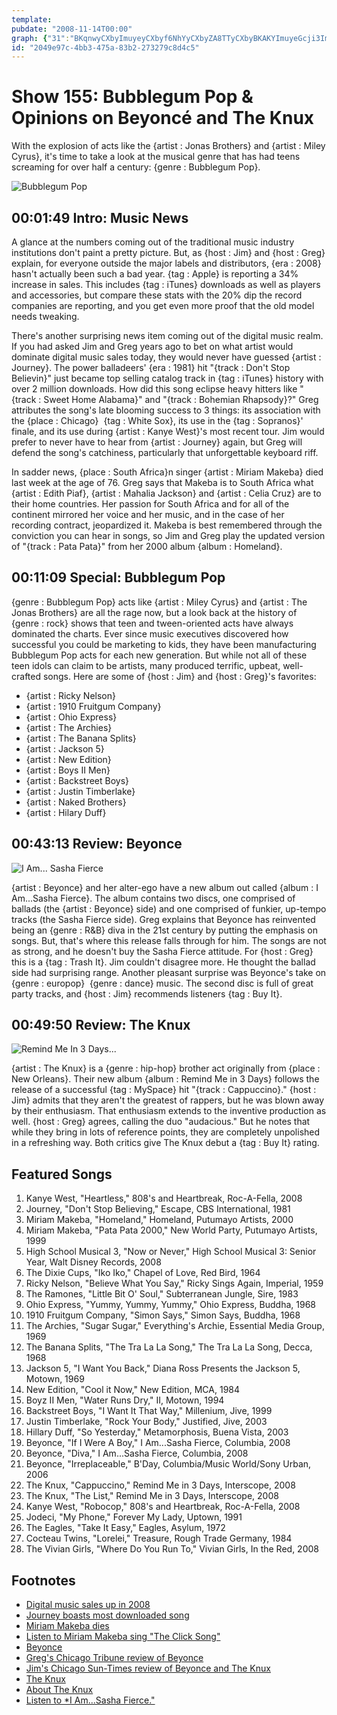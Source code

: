 ```yaml
---
template: 
pubdate: "2008-11-14T00:00"
graph: {"31":"BKqnwyCXbyImuyeyCXbyf6NhYyCXbyZA8TTyCXbyBKAKYImuyeGcji3ImuyeImuyeNlknPBAy8PImuyeGcji3MOJ5zBAMOgDK4ufDK4ufkO6LsDK4ufWUy2aWUy2akO6Ls","IL":"IQBfCXcrjzXcrjzw7QiVKUZMFXcrjzBZzssXcrjzO3pk4XcrjzXcrjztlNr6LPUO0XcrjzXcrjzreOrdXcrjzdAXZALToBAXcrjzEwc9oXcrjzXcrjzhnPpn3u0AtXcrjz","201":"CN5xBQbXxE97qipCN5xBBHm1GCN5xBBHm1GBQsAM97qipX6cfd","2B2":"BIekpSANKGSANKGlr6on9UPVeSANKGSANKGcseeEcseeElr6on97qiplr6onBIekpSKKYy97qipX6cfd97qipBHm1G"}
id: "2049e97c-4bb3-475a-83b2-273279c8d4c5"
---
```






# Show 155: Bubblegum Pop & Opinions on Beyoncé and The Knux

With the explosion of acts like the {artist : Jonas Brothers} and {artist : Miley Cyrus}, it's time to take a look at the musical genre that has had teens screaming for over half a century: {genre : Bubblegum Pop}.

![Bubblegum Pop](https://static.soundopinions.org/images/2008/dubble-bubble.jpg)



## 00:01:49 Intro: Music News

A glance at the numbers coming out of the traditional music industry institutions don't paint a pretty picture. But, as {host : Jim} and {host : Greg} explain, for everyone outside the major labels and distributors, {era : 2008} hasn't actually been such a bad year. {tag : Apple} is reporting a 34% increase in sales. This includes {tag : iTunes} downloads as well as players and accessories, but compare these stats with the 20% dip the record companies are reporting, and you get even more proof that the old model needs tweaking.

There's another surprising news item coming out of the digital music realm. If you had asked Jim and Greg years ago to bet on what artist would dominate digital music sales today, they would never have guessed {artist : Journey}. The power balladeers' {era : 1981} hit "{track : Don't Stop Believin}" just became top selling catalog track in {tag : iTunes} history with over 2 million downloads. How did this song eclipse heavy hitters like "{track : Sweet Home Alabama}" and "{track : Bohemian Rhapsody}?" Greg attributes the song's late blooming success to 3 things: its association with the {place : Chicago}  {tag : White Sox}, its use in the {tag : Sopranos}' finale, and its use during {artist : Kanye West}'s most recent tour. Jim would prefer to never have to hear from {artist : Journey} again, but Greg will defend the song's catchiness, particularly that unforgettable keyboard riff.

In sadder news, {place : South Africa}n singer {artist : Miriam Makeba} died last week at the age of 76. Greg says that Makeba is to South Africa what {artist : Edith Piaf}, {artist : Mahalia Jackson} and {artist : Celia Cruz} are to their home countries. Her passion for South Africa and for all of the continent mirrored her voice and her music, and in the case of her recording contract, jeopardized it. Makeba is best remembered through the conviction you can hear in songs, so Jim and Greg play the updated version of "{track : Pata Pata}" from her 2000 album {album : Homeland}.



## 00:11:09 Special: Bubblegum Pop

{genre : Bubblegum Pop} acts like {artist : Miley Cyrus} and {artist : The Jonas Brothers} are all the rage now, but a look back at the history of {genre : rock} shows that teen and tween-oriented acts have always dominated the charts. Ever since music executives discovered how successful you could be marketing to kids, they have been manufacturing Bubblegum Pop acts for each new generation. But while not all of these teen idols can claim to be artists, many produced terrific, upbeat, well-crafted songs. Here are some of {host : Jim} and {host : Greg}'s favorites:

- {artist : Ricky Nelson}
- {artist : 1910 Fruitgum Company}
- {artist : Ohio Express}
- {artist : The Archies}
- {artist : The Banana Splits}
- {artist : Jackson 5}
- {artist : New Edition}
- {artist : Boys II Men}
- {artist : Backstreet Boys}
- {artist : Justin Timberlake}
- {artist : Naked Brothers}
- {artist : Hilary Duff}



## 00:43:13 Review: Beyonce

![I Am... Sasha Fierce](https://static.soundopinions.org/assets/155/2010.jpg)

{artist : Beyonce} and her alter-ego have a new album out called {album : I Am...Sasha Fierce}. The album contains two discs, one comprised of ballads (the {artist : Beyonce} side) and one comprised of funkier, up-tempo tracks (the Sasha Fierce side). Greg explains that Beyonce has reinvented being an {genre : R&B} diva in the 21st century by putting the emphasis on songs. But, that's where this release falls through for him. The songs are not as strong, and he doesn't buy the Sasha Fierce attitude. For {host : Greg} this is a {tag : Trash It}. Jim couldn't disagree more. He thought the ballad side had surprising range. Another pleasant surprise was Beyonce's take on {genre : europop}  {genre : dance} music. The second disc is full of great party tracks, and {host : Jim} recommends listeners {tag : Buy It}.



## 00:49:50 Review: The Knux

![Remind Me In 3 Days...](https://static.soundopinions.org/assets/155/2B20.jpg)

{artist : The Knux} is a {genre : hip-hop} brother act originally from {place : New Orleans}. Their new album {album : Remind Me in 3 Days} follows the release of a successful {tag : MySpace} hit "{track : Cappuccino}." {host : Jim} admits that they aren't the greatest of rappers, but he was blown away by their enthusiasm. That enthusiasm extends to the inventive production as well. {host : Greg} agrees, calling the duo "audacious." But he notes that while they bring in lots of reference points, they are completely unpolished in a refreshing way. Both critics give The Knux debut a {tag : Buy It} rating.



## Featured Songs

1. Kanye West, "Heartless," 808's and Heartbreak, Roc-A-Fella, 2008
2. Journey, "Don't Stop Believing," Escape, CBS International, 1981
3. Miriam Makeba, "Homeland," Homeland, Putumayo Artists, 2000
4. Miriam Makeba, "Pata Pata 2000," New World Party, Putumayo Artists, 1999
5. High School Musical 3, "Now or Never," High School Musical 3: Senior Year, Walt Disney Records, 2008
6. The Dixie Cups, "Iko Iko," Chapel of Love, Red Bird, 1964
7. Ricky Nelson, "Believe What You Say," Ricky Sings Again, Imperial, 1959
8. The Ramones, "Little Bit O' Soul," Subterranean Jungle, Sire, 1983
9. Ohio Express, "Yummy, Yummy, Yummy," Ohio Express, Buddha, 1968
10. 1910 Fruitgum Company, "Simon Says," Simon Says, Buddha, 1968
11. The Archies, "Sugar Sugar," Everything's Archie, Essential Media Group, 1969
12. The Banana Splits, "The Tra La La Song," The Tra La La Song, Decca, 1968
13. Jackson 5, "I Want You Back," Diana Ross Presents the Jackson 5, Motown, 1969
14. New Edition, "Cool it Now," New Edition, MCA, 1984
15. Boyz II Men, "Water Runs Dry," II, Motown, 1994
16. Backstreet Boys, "I Want It That Way," Millenium, Jive, 1999
17. Justin Timberlake, "Rock Your Body," Justified, Jive, 2003
18. Hillary Duff, "So Yesterday," Metamorphosis, Buena Vista, 2003
19. Beyonce, "If I Were A Boy," I Am...Sasha Fierce, Columbia, 2008
20. Beyonce, "Diva," I Am...Sasha Fierce, Columbia, 2008
21. Beyonce, "Irreplaceable," B'Day, Columbia/Music World/Sony Urban, 2006
22. The Knux, "Cappuccino," Remind Me in 3 Days, Interscope, 2008
23. The Knux, "The List," Remind Me in 3 Days, Interscope, 2008
24. Kanye West, "Robocop," 808's and Heartbreak, Roc-A-Fella, 2008
25. Jodeci, "My Phone," Forever My Lady, Uptown, 1991
26. The Eagles, "Take It Easy," Eagles, Asylum, 1972
27. Cocteau Twins, "Lorelei," Treasure, Rough Trade Germany, 1984
28. The Vivian Girls, "Where Do You Run To," Vivian Girls, In the Red, 2008



## Footnotes

- [Digital music sales up in 2008](http://www.nytimes.com/2009/01/01/arts/music/01indu.html)
- [Journey boasts most downloaded song](http://www.theguardian.com/music/2008/nov/11/journey-itunes-download)
- [Miriam Makeba dies](http://www.nytimes.com/2008/11/11/world/africa/11makeba.html?pagewanted=all)
- [Listen to Miriam Makeba sing "The Click Song"](https://www.youtube.com/watch?v=Qg4Fp-A7IRw)
- [Beyonce](http://www.beyonce.com/)
- [Greg's Chicago Tribune review of Beyonce](http://articles.chicagotribune.com/2008-11-16/news/0811140321_1_disc-fierce-previous-album)
- [Jim's Chicago Sun-Times review of Beyonce and The Knux](http://www.jimdero.com/News2008/SpinControlNov.16.htm)
- [The Knux](https://soundcloud.com/the-knux)
- [About The Knux](http://en.wikipedia.org/wiki/The_Knux)
- [Listen to *I Am...Sasha Fierce."](http://www.last.fm/music/Beyonc%C3%A9/I+Am...Sasha+Fierce)